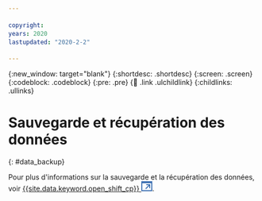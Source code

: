 ```yaml
---

copyright:
years: 2020
lastupdated: "2020-2-2"

---
```


{:new_window: target="blank"}
{:shortdesc: .shortdesc}
{:screen: .screen}
{:codeblock: .codeblock}
{:pre: .pre}
{:child: .link .ulchildlink}
{:childlinks: .ullinks}

# Sauvegarde et récupération des données
{: #data_backup}

Pour plus d'informations sur la sauvegarde et la récupération des données, voir [{{site.data.keyword.open_shift_cp}} ![S'ouvre dans un nouvel onglet](../../images/icons/launch-glyph.svg "S'ouvre dans un nouvel onglet")](https://docs.openshift.com/container-platform/4.2/backup_and_restore/backing-up-etcd.html).
